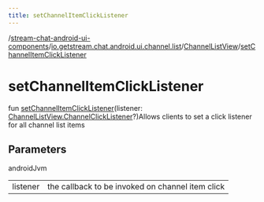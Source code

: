 ```yaml
---
title: setChannelItemClickListener
---
```

/[stream-chat-android-ui-components](../../index.md)/[io.getstream.chat.android.ui.channel.list](../index.md)/[ChannelListView](index.md)/[setChannelItemClickListener](setChannelItemClickListener.md)  
  
  
  
# setChannelItemClickListener  
fun [setChannelItemClickListener](setChannelItemClickListener.md)(listener: [ChannelListView.ChannelClickListener](ChannelClickListener/index.md)?)Allows clients to set a click listener for all channel list items  
  
## Parameters  
  
androidJvm  
  
| | |
|---|---|
| <a name="io.getstream.chat.android.ui.channel.list/ChannelListView/setChannelItemClickListener/#io.getstream.chat.android.ui.channel.list.ChannelListView.ChannelClickListener?/PointingToDeclaration/"></a>listener| <a name="io.getstream.chat.android.ui.channel.list/ChannelListView/setChannelItemClickListener/#io.getstream.chat.android.ui.channel.list.ChannelListView.ChannelClickListener?/PointingToDeclaration/"></a>the callback to be invoked on channel item click|
  

